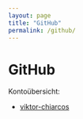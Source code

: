 ```yaml
---
layout: page
title: "GitHub"
permalink: /github/
---
```


# GitHub

Kontoübersicht:

- [viktor-chiarcos](viktor-chiarcos)
